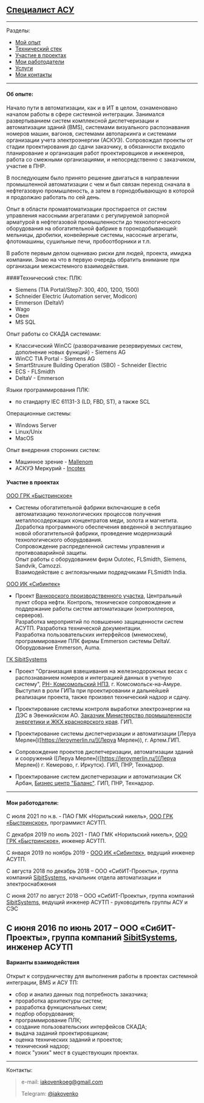 ## [Специалист АСУ](/engineer/)

---
Разделы:

* <a href="#expirience">Мой опыт</a>
* <a href="#tech_stack">Технический стек</a>
* <a href="#projects">Участие в проектах</a>
* <a href="#employers">Мои работодатели</a>
* <a href="#business">Услуги</a>
* <a href="#contacts">Мои контакты</a>


---
<a name="expirience"></a>
#### Об опыте:
Начало пути в автоматизации, как и в ИТ в целом, ознаменовано началом работы в сфере системной интеграции. 
Занимался развертыванием систем комплексной диспетчеризации и автоматизации зданий (BMS), 
системами визуального распознавания номеров машин, вагонов, 
системами автопаркинга и системами организации учета электроэнергии (АСКУЭ).
Сопровождал проекты от стадии проектирования до сдачи заказчику, 
в обязанности входило планирование и организация работ проектировщиков и инженеров, 
работа со смежными организациями, и непосредственно с заказчиком, участие в ПНР.

В последующем было принято решение двигаться в направлении промышленной автоматизации с чем и был связан переход сначала в нефтегазовую промышленость, а затем в горнодобывающую в которой я продолжаю работать по сей день.  

Опыт в области промавтоматизации простирается от систем управления насосными агрегатами с регулируемой запорной арматурой в нефтегазовой промышленности 
до технологического оборудования на обогатительной фабрике в горонодобывающей: мельницы, дробилки, конвейерные системы, насосные агрегаты, флотомашины, сушильные печи, пробоотборники и т.п. 

В работе первым делом оцениваю риски для людей, проекта, имиджа компании.
Знаю на что в первую очередь обратить внимание при организации межсистемного взаимодействия.

<a name="tech_stack"></a>
####Технический стек:
ПЛК:  

* Siemens (TIA Portal/Step7: 300, 400, 1200, 1500)
* Schneider Electric (Automation server, Modicon)
* Emmerson (DeltaV)
* Wago
* Овен
* MS SQL

Опыт работы со СКАДА системами: 

* Классический WinCC (разворачивание резервируемых систем, дополнение новых функций) - Siemens AG
* WinCC TIA Portal - Siemens AG
* SmartStruxure Building Operation (SBO) - Schneider Electric
* ECS - FLSmidth
* DeltaV - Emmerson 


Языки программирования ПЛК:

* по стандарту IEC 61131-3 (LD, FBD, ST), а также SCL

Операционные системы:

* Windows Server
* Linux/Unix
* MacOS


Опыт внедрения сторонних систем:

* Машинное зрение - [Mallenom](https://www.mallenom.ru/)
* АСКУЭ Меркурий - [Incotex](https://www.incotex.com/)


<a name="projects"></a>
#### Участие в проектах

[ООО ГРК «Быстринское»](https://www.grkb.ru/)

* Системы обогатительной фабрики включающие в себя автоматизацию технологических процессов получения 
металлосодержащих концентратов меди, золота и магнетита.   
Доработка программного обеспечения введенной в эксплуатацию новой обогатительной фабрики, проведение модернизаций технологического оборудования.  
Сопровождение распределенной системы управления и противоаварийной защиты.  
Опыт работы с оборудованием фирм Outotec, FLSmidth, Siemens, Sandvik, Camozzi.  
Взаимодействие с англоязычными подрядчиками FLSmidth India.  

[ООО ИК «Сибинтек»](https://sibintek.ru/)

* Проект [Ванкорского производственного участка](https://vankorneft.rosneft.ru/), Центральный пункт сбора нефти. Контроль, 
  техническое сопровождение и поддержание работы систем автоматизации (контроллеров, серверов).  
Разработка мероприятий по повышению защищенности систем АСУТП. Разработка технической документации.  
Разработка пользовательских интерфейсов (мнемосхем), программирование ПЛК фирмы Emmerson системы DeltaV.    
Оборудование Emmerson, Auma.

[ГК SibitSystems](http://sibit.ru/)

* Проект "Организация взвешивания на железнодорожных весах с
распознаванием номеров и интеграцией данных в учетную систему", [РН-
Комсомольский НПЗ](https://rnknpz.rosneft.ru/), г. Комсомольск-на-Амуре. Выступил в роли ГИПа
при проектировании и дальнейшей реализации проекта, также произвел
технический надзор и сдачу.

* Проектирование системы контроля выработки электроэнергии на ДЭС в
Эвенкийском АО. [Заказчик Министерство
промышленности энергетики и ЖКХ красноярского края](http://www.krskstate.ru/promtorg). ГИП.

* Проектирование системы диспетчеризации и автоматизации [Леруа Мерлен]([https://leroymerlin.ru/](Леруа Мерлен)), г. Артем.ГИП.

* Сопровождение проектов диспетчеризации, автоматизации зданий и
сооружений ([Леруа Мерлен]([https://leroymerlin.ru/](Леруа Мерлен)) г. Кемерово, г. Иркутск). ГИП, ПНР, Технадзор.
  
* Проектирование систем диспетчеризации и автоматизации СК Арбан, 
  [Бизнес центр "Баланс"](https://www.arban.ru/objects/commercial/biznes-tsentr-balans-#about-text). ГИП, ПНР, Технадзор.

---
<a name="employers"></a>
#### Мои работодатели:

С июля 2021 по н.в. - ПАО ГМК «Норильский никель», [ООО ГРК «Быстринское»](https://www.grkb.ru/),
программист АСУТП.

С декабря 2019 по июль 2021 - ПАО ГМК «Норильский никель», [ООО ГРК «Быстринское»](https://www.grkb.ru/),
инженер АСУТП.

С января 2019 по ноябрь 2019 - [ООО ИК «Сибинтек»](https://sibintek.ru/),
ведущий инженер АСУТП. 

С августа 2018 по декабрь 2018 – ООО «СибИТ-Проекты»,
группа компаний [SibitSystems](http://sibit.ru/), начальник отдела автоматизации и электроснабжения

С июня 2017 по август 2018 – ООО «СибИТ-Проекты»,
группа компаний [SibitSystems](http://sibit.ru/), ведущий инженер АСУТП - руководитель группы АСУ и СЭС

С июня 2016 по июнь 2017 – ООО «СибИТ-Проекты»,
группа компаний [SibitSystems](http://sibit.ru/), инженер АСУТП
---
<a name="business"></a>
#### Варианты взаимодействия

Открыт к сотрудничеству для выполнения работы в проектах системной интеграции, BMS и АСУ ТП:

* сбор и анализ данных под потребность заказчика;
* проработка архитектуры систем;
* разработка функциональных схем; 
* подбор оборудования;
* программирование ПЛК;
* создание пользовательских интерфейсов СКАДА;
* выдача заданий проектировщикам;
* оценка технических заданий и проектов;
* технический надзор;
* поиск "узких" мест в существующих проектах.

___
<a name="contacts"></a>
Контакты:
> e-mail: <iakovenkoeg@gmail.com>
> 
> Telegram: [@iakovenko](https://t.me/iakovenko)

